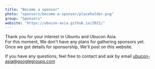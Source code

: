 ```yaml
---
title: "Become a sponsor"
photo: "sponsors/become-a-sponsor/placeholder.png"
group: "Sponsors"
website: "https://ubucon-asia.github.io/2021/"
---
```

Thank you for your interest in Ubuntu and Ubucon Asia.  
For this moment, We don't have any plans for gathering sponsors yet.  
Once we got details for sponsorship, We'll post on this website.

If you have any questions, feel free to contact and ask by email ubucon-asia@googlegroups.com